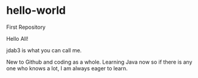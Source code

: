 # hello-world
First Repository

Hello All!

jdab3 is what you can call me. 

New to Github and coding as a whole. Learning Java now so if there is any one who knows a lot, I am always eager to learn.
